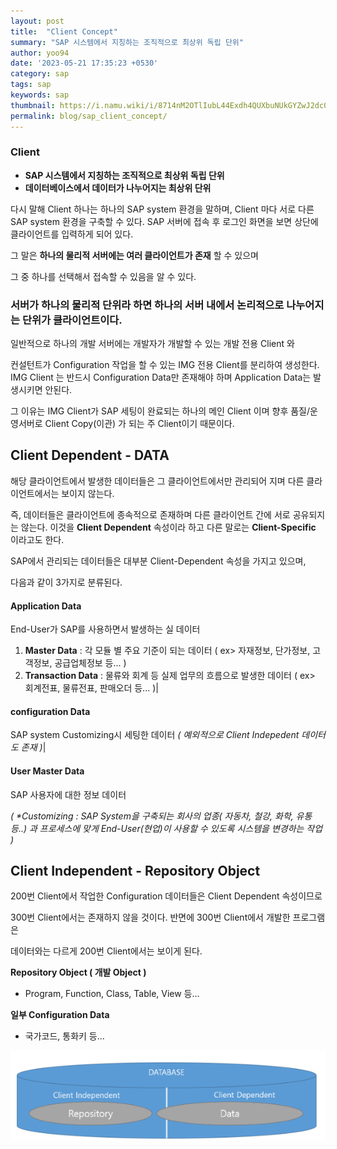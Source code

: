```yaml
---
layout: post
title:  "Client Concept"
summary: "SAP 시스템에서 지칭하는 조직적으로 최상위 독립 단위"
author: yoo94
date: '2023-05-21 17:35:23 +0530'
category: sap
tags: sap
keywords: sap
thumbnail: https://i.namu.wiki/i/8714nM2OTlIubL44Exdh4QUXbuNUkGYZwJ2dc0kPkwtjBo85ZgCst0OmlfHM1kvsUNAx6rqjD4j1J7Plv1BgdA.svg
permalink: blog/sap_client_concept/
---
```

### **Client**   

- **SAP 시스템에서 지칭하는 조직적으로 최상위 독립 단위**
- **데이터베이스에서 데이터가 나누어지는 최상위 단위**

다시 말해 Client 하나는 하나의 SAP system 환경을 말하며, Client 마다 서로 다른 SAP system 환경을 구축할 수 있다. 
SAP 서버에 접속 후 로그인 화면을 보면 상단에 클라이언트를 입력하게 되어 있다.

그 말은 **하나의 물리적 서버에는 여러 클라이언트가 존재** 할 수 있으며

그 중 하나를 선택해서 접속할 수 있음을 알 수 있다. 

### 서버가 하나의 물리적 단위라 하면 하나의 서버 내에서 논리적으로 나누어지는 단위가 클라이언트이다.

일반적으로 하나의 개발 서버에는 개발자가 개발할 수 있는 개발 전용 Client 와

컨설턴트가 Configuration 작업을 할 수 있는 IMG 전용 Client를 분리하여 생성한다.
IMG Client 는 반드시 Configuration Data만 존재해야 하며 Application Data는 발생시키면 안된다. 

그 이유는 IMG Client가 SAP 세팅이 완료되는 하나의 메인 Client 이며 향후 품질/운영서버로 Client Copy(이관) 가 되는 주 Client이기 때문이다.

## Client Dependent  - DATA 

해당 클라이언트에서 발생한 데이터들은 그 클라이언트에서만 관리되어 지며 다른 클라이언트에서는 보이지 않는다. 

즉, 데이터들은 클라이언트에 종속적으로 존재하며 다른 클라이언트 간에 서로 공유되지는  않는다.
이것을 **Client Dependent** 속성이라 하고 다른 말로는 **Client-Specific** 이라고도 한다. 

SAP에서 관리되는 데이터들은 대부분 Client-Dependent 속성을 가지고 있으며,

다음과 같이 3가지로 분류된다.

#### Application Data
End-User가 SAP를 사용하면서 발생하는 실 데이터 
1) **Master Data** : 각 모듈 별 주요 기준이 되는 데이터   ( ex> 자재정보, 단가정보, 고객정보, 공급업체정보 등... )  
2) **Transaction Data** : 물류와 회계 등 실제 업무의 흐름으로 발생한 데이터  ( ex> 회계전표, 물류전표, 판매오더 등... )|


#### configuration Data
SAP system Customizing시 세팅한 데이터   _( 예외적으로 Client Indepedent 데이터도 존재 )_|
#### User Master Data
SAP 사용자에 대한 정보 데이터

_( *Customizing : SAP System을 구축되는 회사의 업종( 자동차, 철강, 화학, 유통 등..) 과 프로세스에 맞게 End-User(현업)이 사용할 수 있도록 시스템을 변경하는 작업 )_


## Client Independent - Repository Object   

200번 Client에서 작업한 Configuration 데이터들은 Client Dependent 속성이므로

300번 Client에서는 존재하지 않을 것이다. 반면에 300번 Client에서 개발한 프로그램은

데이터와는 다르게 200번 Client에서는 보이게 된다. 


**Repository Object **( 개발 Object )****    
  - Program, Function, Class, Table, View 등...  
    
  **일부 Configuration Data**   
  - 국가코드, 통화키 등...

<img src="/blog/postImg/Pasted image 20240202133919.png" alt="Pasted image 20240202133919.png" style="max-width:100%;">
